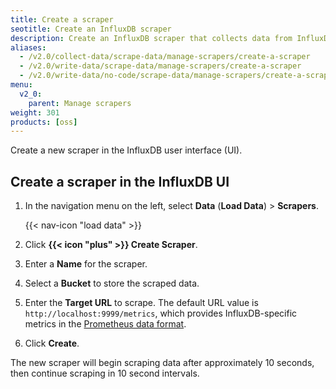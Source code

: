 ```yaml
---
title: Create a scraper
seotitle: Create an InfluxDB scraper
description: Create an InfluxDB scraper that collects data from InfluxDB or a remote endpoint.
aliases:
  - /v2.0/collect-data/scrape-data/manage-scrapers/create-a-scraper
  - /v2.0/write-data/scrape-data/manage-scrapers/create-a-scraper
  - /v2.0/write-data/no-code/scrape-data/manage-scrapers/create-a-scraper
menu:
  v2_0:
    parent: Manage scrapers
weight: 301
products: [oss]
---
```


Create a new scraper in the InfluxDB user interface (UI).

## Create a scraper in the InfluxDB UI
1. In the navigation menu on the left, select **Data** (**Load Data**) > **Scrapers**.

    {{< nav-icon "load data" >}}

3. Click **{{< icon "plus" >}} Create Scraper**.
4. Enter a **Name** for the scraper.
5. Select a **Bucket** to store the scraped data.
6. Enter the **Target URL** to scrape.
   The default URL value is `http://localhost:9999/metrics`,
   which provides InfluxDB-specific metrics in the [Prometheus data format](https://prometheus.io/docs/instrumenting/exposition_formats/).
7. Click **Create**.

The new scraper will begin scraping data after approximately 10 seconds,
then continue scraping in 10 second intervals.
